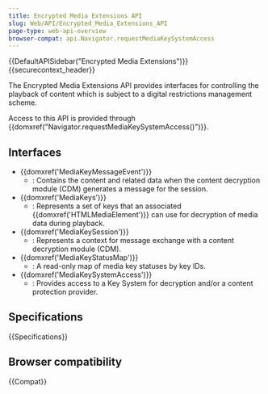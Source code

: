 ```yaml
---
title: Encrypted Media Extensions API
slug: Web/API/Encrypted_Media_Extensions_API
page-type: web-api-overview
browser-compat: api.Navigator.requestMediaKeySystemAccess
---
```


{{DefaultAPISidebar("Encrypted Media Extensions")}} {{securecontext_header}}

The Encrypted Media Extensions API provides interfaces for controlling the playback of content which is subject to a digital restrictions management scheme.

Access to this API is provided through {{domxref("Navigator.requestMediaKeySystemAccess()")}}.

## Interfaces

- {{domxref('MediaKeyMessageEvent')}}
  - : Contains the content and related data when the content decryption module (CDM) generates a message for the session.
- {{domxref('MediaKeys')}}
  - : Represents a set of keys that an associated {{domxref('HTMLMediaElement')}} can use for decryption of media data during playback.
- {{domxref('MediaKeySession')}}
  - : Represents a context for message exchange with a content decryption module (CDM).
- {{domxref('MediaKeyStatusMap')}}
  - : A read-only map of media key statuses by key IDs.
- {{domxref('MediaKeySystemAccess')}}
  - : Provides access to a Key System for decryption and/or a content protection provider.

## Specifications

{{Specifications}}

## Browser compatibility

{{Compat}}

